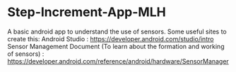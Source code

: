 # Step-Increment-App-MLH
A basic android app to understand the use of sensors.
Some useful sites to create this:
Android Studio : https://developer.android.com/studio/intro
Sensor Management Document (To learn about the formation and working of sensors) : https://developer.android.com/reference/android/hardware/SensorManager

